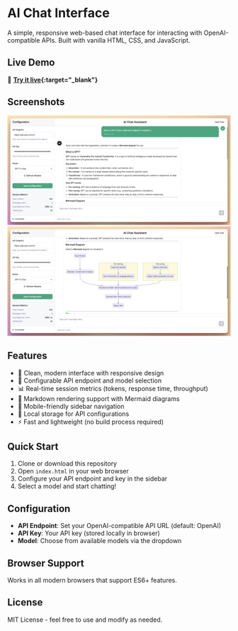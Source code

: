 # AI Chat Interface

A simple, responsive web-based chat interface for interacting with OpenAI-compatible APIs. Built with vanilla HTML, CSS, and JavaScript.

## Live Demo

🚀 **[Try it live](https://ai-chat.vibeweb.site){:target="_blank"}**

## Screenshots

![Demo 1](demo/demo-1.png)
![Demo 2](demo/demo-2.png)

## Features

- 🎨 Clean, modern interface with responsive design
- 🔧 Configurable API endpoint and model selection
- 📊 Real-time session metrics (tokens, response time, throughput)
- 💬 Markdown rendering support with Mermaid diagrams
- 📱 Mobile-friendly sidebar navigation
- 🔐 Local storage for API configurations
- ⚡ Fast and lightweight (no build process required)

## Quick Start

1. Clone or download this repository
2. Open `index.html` in your web browser
3. Configure your API endpoint and key in the sidebar
4. Select a model and start chatting!

## Configuration

- **API Endpoint**: Set your OpenAI-compatible API URL (default: OpenAI)
- **API Key**: Your API key (stored locally in browser)
- **Model**: Choose from available models via the dropdown

## Browser Support

Works in all modern browsers that support ES6+ features.

## License

MIT License - feel free to use and modify as needed.